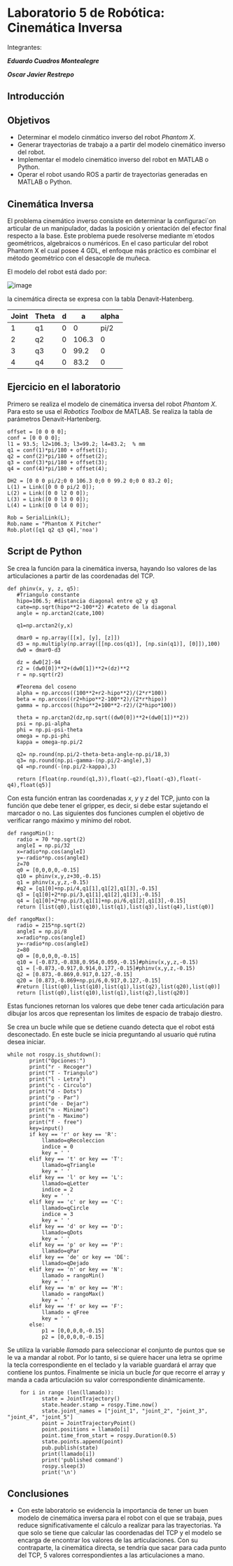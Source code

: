 # Laboratorio 5 de Robótica: Cinemática Inversa
Integrantes:

***Eduardo Cuadros Montealegre***

***Oscar Javier Restrepo***

## Introducción

## Objetivos
- Determinar el modelo cinmático inverso del robot _Phantom X_.
- Generar trayectorias de trabajo a a partir del modelo cinemático inverso del robot.
- Implementar el modelo cinemático inverso del robot en MATLAB o Python.
- Operar el robot usando ROS a partir de trayectorias generadas en MATLAB o Python.

## Cinemática Inversa
El problema cinemático inverso consiste en determinar la configuraci´on articular de un manipulador, dadas la posición y orientación del efector final respecto a la base. Este problema puede resolverse mediante m´etodos geométricos, algebraicos o numéricos. En el caso particular del robot Phantom X el cual posee 4 GDL, el enfoque más práctico
es combinar el método geométrico con el desacople de muñeca.

El modelo del robot está dado por:

![image](https://github.com/EdoCuadros/Lab4/blob/main/images/DH1.png)

la cinemática directa se expresa con la tabla Denavit-Hatenberg.

| Joint | Theta | d | a | alpha |
| -------- | -------- | -------- | -------- | -------- |
| 1  | q1     | 0    | 0 | pi/2 |
| 2  | q2     | 0    | 106.3 | 0 |
| 3  | q3     | 0    | 99.2 | 0 |
| 4  | q4     | 0    | 83.2 | 0 |
## Ejercicio en el laboratorio

Primero se realiza el modelo de cinemática inversa del robot _Phantom X_. Para esto se usa el _Robotics Toolbox_ de MATLAB. Se realiza la tabla de parámetros Denavit-Hartenberg.

 ```
offset = [0 0 0 0];
conf = [0 0 0 0];
l1 = 93.5; l2=106.3; l3=99.2; l4=83.2;  % mm
q1 = conf(1)*pi/180 + offset(1);
q2 = conf(2)*pi/180 + offset(2);
q3 = conf(3)*pi/180 + offset(3);
q4 = conf(4)*pi/180 + offset(4);

DH2 = [0 0 0 pi/2;0 0 106.3 0;0 0 99.2 0;0 0 83.2 0];
L(1) = Link([0 0 0 pi/2 0]);
L(2) = Link([0 0 l2 0 0]);
L(3) = Link([0 0 l3 0 0]);
L(4) = Link([0 0 l4 0 0]);

Rob = SerialLink(L);
Rob.name = "Phantom X Pitcher"
Rob.plot([q1 q2 q3 q4],'noa')
 ```

## Script de Python
Se crea la función para la cinemática inversa, hayando lso valores de las articulaciones a partir de las coordenadas del TCP.

 ```
def phinv(x, y, z, q5):
    #Triangulo constante
    hipo=106.5; #distancia diagonal entre q2 y q3
    cate=np.sqrt(hipo**2-100**2) #cateto de la diagonal
    angle = np.arctan2(cate,100)
    
    q1=np.arctan2(y,x)
    
    dmar0 = np.array([[x], [y], [z]])
    d3 = np.multiply(np.array([[np.cos(q1)], [np.sin(q1)], [0]]),100)
    dw0 = dmar0-d3
    
    dz = dw0[2]-94
    r2 = (dw0[0])**2+(dw0[1])**2+(dz)**2
    r = np.sqrt(r2)
    
    #Teorema del coseno
    alpha = np.arccos((100**2+r2-hipo**2)/(2*r*100))
    beta = np.arccos((r2+hipo**2-100**2)/(2*r*hipo))
    gamma = np.arccos((hipo**2+100**2-r2)/(2*hipo*100))

    theta = np.arctan2(dz,np.sqrt((dw0[0])**2+(dw0[1])**2))
    psi = np.pi-alpha
    phi = np.pi-psi-theta
    omega = np.pi-phi
    kappa = omega-np.pi/2
    
    q2= np.round(np.pi/2-theta-beta-angle-np.pi/18,3)
    q3= np.round(np.pi-gamma-(np.pi/2-angle),3)
    q4 =np.round(-(np.pi/2-kappa),3)

    return [float(np.round(q1,3)),float(-q2),float(-q3),float(-q4),float(q5)]
 ```
Con esta función entran las coordenadas $x$, $y$ y $z$ del TCP, junto con la función que debe tener el gripper, es decir, si debe estar sujetando el marcador o no. Las siguientes dos funciones cumplen el objetivo de verificar rango máximo y mínimo del robot.

 ```
def rangoMin():
    radio = 70 *np.sqrt(2)
    angleI = np.pi/32
    x=radio*np.cos(angleI)
    y=-radio*np.cos(angleI)
    z=70
    q0 = [0,0,0,0,-0.15]
    q10 = phinv(x,y,z+30,-0.15)
    q1 = phinv(x,y,z,-0.15)
    #q2 = [q1[0]+np.pi/4,q1[1],q1[2],q1[3],-0.15]
    q3 = [q1[0]+2*np.pi/3,q1[1],q1[2],q1[3],-0.15]
    q4 = [q1[0]+2*np.pi/3,q1[1]+np.pi/6,q1[2],q1[3],-0.15]
    return [list(q0),list(q10),list(q1),list(q3),list(q4),list(q0)]

def rangoMax():
    radio = 215*np.sqrt(2)
    angleI = np.pi/8
    x=radio*np.cos(angleI)
    y=-radio*np.cos(angleI)
    z=80
    q0 = [0,0,0,0,-0.15]
    q10 = [-0.873,-0.838,0.954,0.059,-0.15]#phinv(x,y,z,-0.15)
    q1 = [-0.873,-0.917,0.914,0.177,-0.15]#phinv(x,y,z,-0.15)
    q2 = [0.873,-0.869,0.917,0.127,-0.15]
    q20 = [0.873,-0.869+np.pi/6,0.917,0.127,-0.15]
    #return [list(q0),list(q10),list(q1),list(q2),list(q20),list(q0)]
    return [list(q0),list(q10),list(q1),list(q2),list(q20)]
 ```
Estas funciones retornan los valores que debe tener cada articulación para dibujar los arcos que representan los limites de espacio de trabajo diestro.

Se crea un bucle while que se detiene cuando detecta que el robot está desconectado. En este bucle se inicia preguntando al usuario qué rutina desea iniciar.
 ```
 while not rospy.is_shutdown():
        print("Opciones:")
        print("r - Recoger")
        print("T - Triangulo")
        print("l - Letra")
        print("c - Circulo")
        print("d - Dots")
        print("p - Par")
        print("de - Dejar")
        print("n - Minimo")
        print("m - Maximo")
        print("f - free")
        key=input()
        if key == 'r' or key == 'R':
            llamado=qRecoleccion
            indice = 0
            key = ' '
        elif key == 't' or key == 'T':
            llamado=qTriangle
            key = ' '
        elif key == 'l' or key == 'L':
            llamado=qLetter
            indice = 2
            key = ' '
        elif key == 'c' or key == 'C':
            llamado=qCircle
            indice = 3
            key = ' '
        elif key == 'd' or key == 'D':
            llamado=qDots
            key = ' '
        elif key == 'p' or key == 'P':
            llamado=qPar
        elif key == 'de' or key == 'DE':
            llamado=qDejado
        elif key == 'n' or key == 'N':
            llamado = rangoMin()
            key = ' '
        elif key == 'm' or key == 'M':
            llamado = rangoMax()
            key = ' '
        elif key == 'f' or key == 'F':
            llamado = qFree
            key = ' '
        else:
            p1 = [0,0,0,0,-0.15]
            p2 = [0,0,0,0,-0.15]
 ```

Se utiliza la variable _llamado_ para seleccionar el conjunto de puntos que se le va a mandar al robot. Por lo tanto, si se quiere hacer una letra se oprime la tecla correspondiente en el teclado y la variable guardará el array que contiene los puntos. Finalmente se inicia un bucle _for_ que recorre el array y manda a cada articulación su valor correspondiente dinámicamente.
 ```
     for i in range (len(llamado)):
            state = JointTrajectory()
            state.header.stamp = rospy.Time.now()
            state.joint_names = ["joint_1", "joint_2", "joint_3", "joint_4", "joint_5"]
            point = JointTrajectoryPoint()
            point.positions = llamado[i]
            point.time_from_start = rospy.Duration(0.5)
            state.points.append(point)
            pub.publish(state)
            print(llamado[i])
            print('published command')
            rospy.sleep(3)
            print('\n') 
 ```

## Conclusiones

- Con este laboratorio se evidencia la importancia de tener un buen modelo de cinemática inversa para el robot con el que se trabaja, pues reduce significativamente el cálculo a realizar para las trayectorias. Ya que solo se tiene que calcular las coordenadas del TCP y el modelo se encarga de encontrar los valores de las articulaciones. Con su contraparte, la cinemática directa, se tendría que sacar para cada punto del TCP, 5 valores correspondientes a las articulaciones a mano.
